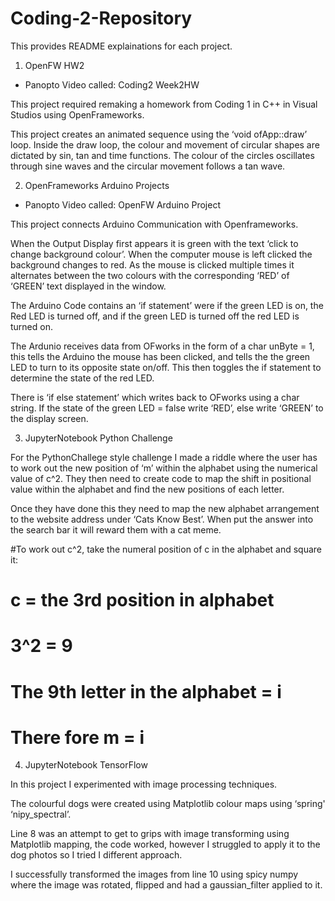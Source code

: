 # Coding-2-Repository

This provides README explainations for each project. 



1. OpenFW HW2 
- Panopto Video called: Coding2 Week2HW

This project required remaking a homework from Coding 1 in C++ in Visual Studios using OpenFrameworks.

This project creates an animated sequence using the ‘void ofApp::draw’ loop. Inside the draw loop, the colour and movement of circular shapes are dictated by sin, tan and time functions. The colour of the circles oscillates through sine waves and the circular movement follows a tan wave. 





2. OpenFrameworks Arduino Projects
- Panopto Video called: OpenFW Arduino Project

This project connects Arduino Communication with Openframeworks. 

When the Output Display first appears it is green with the text ‘click to change background colour’. When the computer mouse is left clicked the background changes to red. As the mouse is clicked multiple times it alternates between the two colours with the corresponding ‘RED’ of ‘GREEN’ text displayed in the window.

The Arduino Code contains an ‘if statement’ were if the green LED is on, the Red LED is turned off, and if the green LED is turned off the red LED is turned on. 

The Ardunio receives data from OFworks in the form of a char unByte = 1, this tells the Arduino the mouse has been clicked, and tells the the green LED to turn to its opposite state on/off. This then toggles the if statement to determine the state of the red LED. 

There is ‘if else statement’ which writes back to OFworks using a char string. If the state of the green LED = false write ‘RED’, else write ‘GREEN’ to the display screen.





3. JupyterNotebook Python Challenge 

For the PythonChallege style challenge I made a riddle where the user has to work out the new position of ‘m’ within the alphabet using the numerical value of c^2. They then need to create code to map the shift in positional value within  the alphabet and find the new positions of each letter. 

Once they have done this they need to map the new alphabet arrangement to the website address under ‘Cats Know Best’. When put the answer into the search bar it will reward them with a cat meme. 

#To work out c^2, take the numeral position of c in the alphabet and square it:
# c = the 3rd position in alphabet
# 3^2 = 9
# The 9th letter in the alphabet = i 
# There fore m = i





4. JupyterNotebook TensorFlow

In this project I experimented with image processing techniques. 

The colourful dogs were created using Matplotlib colour maps using ‘spring' ‘nipy_spectral’.

Line 8 was an attempt to get to grips with image transforming using Matplotlib mapping, the code worked, however I struggled to apply it to the dog photos so I tried I different approach. 

I successfully transformed the images from line 10 using spicy numpy where the image was rotated, flipped and had a gaussian_filter applied to it.
